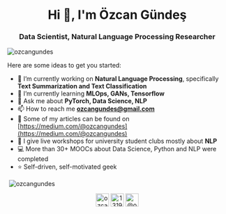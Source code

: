 <h1 align="center">Hi 👋, I'm Özcan Gündeş</h1>
<h3 align="center">Data Scientist, Natural Language Processing Researcher</h3>

<p align="left"> <img src="https://komarev.com/ghpvc/?username=ozcangundes&color=orange&style=plastic" alt="ozcangundes" /> </p>

Here are some ideas to get you started:

- 🔭 I’m currently working on **Natural Language Processing**, specifically **Text Summarization and Text Classification**
- 🌱 I’m currently learning **MLOps, GANs, Tensorflow**
- 💬 Ask me about **PyTorch, Data Science, NLP**
- 📫 How to reach me **ozcangundes@gmail.com**
- 📝 Some of my articles can be found on [https://medium.com/@ozcangundes](https://medium.com/@ozcangundes)
- 🎥 I give live workshops for university student clubs mostly about **NLP**
- :computer: More than 30+ MOOCs about Data Science, Python and NLP were completed
- ⭐ Self-driven, self-motivated geek

<p>&nbsp;<img align="center" src="https://github-readme-stats.vercel.app/api?username=ozcangundes&show_icons=true" alt="ozcangundes" /></p>

<p align="center">
<a href="https://twitter.com/ozcangundes" target="blank"><img align="center" src="https://cdn.jsdelivr.net/npm/simple-icons@3.0.1/icons/twitter.svg" alt="ozcangundes" height="30" width="30" /></a>
<a href="https://www.linkedin.com/in/%C3%B6zcan-g%C3%BCnde%C5%9F-7693055b/" target="blank"><img align="center" src="https://cdn.jsdelivr.net/npm/simple-icons@3.0.1/icons/linkedin.svg" alt="13198517" height="30" width="30" /></a>
<a href="https://medium.com/@ozcangundes" target="blank"><img align="center" src="https://cdn.jsdelivr.net/npm/simple-icons@3.0.1/icons/medium.svg" alt="@ozcangundes" height="30" width="30" /></a>
</p>

